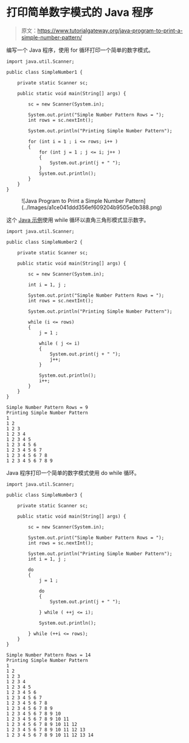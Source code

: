 # 打印简单数字模式的 Java 程序

> 原文：<https://www.tutorialgateway.org/java-program-to-print-a-simple-number-pattern/>

编写一个 Java 程序，使用 for 循环打印一个简单的数字模式。

```
import java.util.Scanner;

public class SimpleNumber1 {

	private static Scanner sc;

	public static void main(String[] args) {

		sc = new Scanner(System.in);	

		System.out.print("Simple Number Pattern Rows = ");
		int rows = sc.nextInt();

		System.out.println("Printing Simple Number Pattern");

		for (int i = 1 ; i <= rows; i++ ) 
		{
			for (int j = 1 ; j <= i; j++ ) 	
			{
				System.out.print(j + " ");
			}
			System.out.println();
		}
	}
}
```

<figure class="wp-block-image size-large">![Java Program to Print a Simple Number Pattern](../Images/a1ce041ddd356ef609204b9505e0b388.png)</figure>

这个 [Java 示例](https://www.tutorialgateway.org/learn-java-programs/)使用 while 循环以直角三角形模式显示数字。

```
import java.util.Scanner;

public class SimpleNumber2 {

	private static Scanner sc;

	public static void main(String[] args) {

		sc = new Scanner(System.in);	

		int i = 1, j ; 

		System.out.print("Simple Number Pattern Rows = ");
		int rows = sc.nextInt();

		System.out.println("Printing Simple Number Pattern");

		while (i <= rows) 
		{
			j = 1 ;

			while ( j <= i) 	
			{
				System.out.print(j + " ");
				j++;
			}

			System.out.println();
			i++;
		}
	}
}
```

```
Simple Number Pattern Rows = 9
Printing Simple Number Pattern
1 
1 2 
1 2 3 
1 2 3 4 
1 2 3 4 5 
1 2 3 4 5 6 
1 2 3 4 5 6 7 
1 2 3 4 5 6 7 8 
1 2 3 4 5 6 7 8 9 
```

Java 程序打印一个简单的数字模式使用 do while 循环。

```
import java.util.Scanner;

public class SimpleNumber3 {

	private static Scanner sc;

	public static void main(String[] args) {

		sc = new Scanner(System.in);	

		System.out.print("Simple Number Pattern Rows = ");
		int rows = sc.nextInt();

		System.out.println("Printing Simple Number Pattern");
		int i = 1, j ; 

		do
		{
			j = 1 ;

			do	
			{
				System.out.print(j + " ");

			} while ( ++j <= i);

			System.out.println();

		} while (++i <= rows);
	}
}
```

```
Simple Number Pattern Rows = 14
Printing Simple Number Pattern
1 
1 2 
1 2 3 
1 2 3 4 
1 2 3 4 5 
1 2 3 4 5 6 
1 2 3 4 5 6 7 
1 2 3 4 5 6 7 8 
1 2 3 4 5 6 7 8 9 
1 2 3 4 5 6 7 8 9 10 
1 2 3 4 5 6 7 8 9 10 11 
1 2 3 4 5 6 7 8 9 10 11 12 
1 2 3 4 5 6 7 8 9 10 11 12 13 
1 2 3 4 5 6 7 8 9 10 11 12 13 14 
```